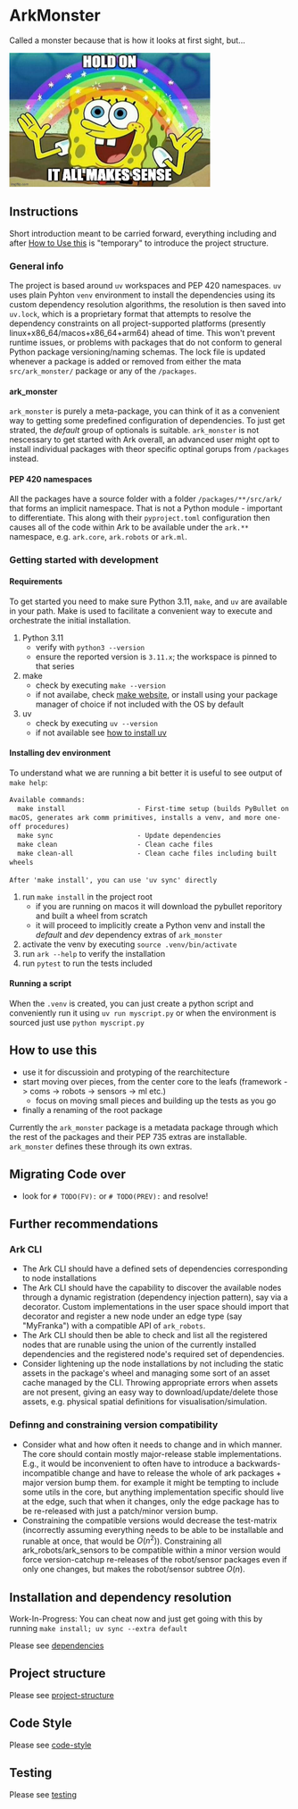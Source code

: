 # ArkMonster

Called a monster because that is how it looks at first sight, but...

<!-- markdownlint-disable-next-line MD001 MD033 -->
<img alt="it all makes sense" src="./docs/iams.png" width="360" height="240" />

## Instructions

Short introduction meant to be carried forward, everything including and after [How to Use this](#how-to-use-this) is "temporary" to introduce the project structure.

### General info

The project is based around `uv` workspaces and PEP 420 namespaces. `uv` uses plain Pyhton `venv` environment to install the dependencies using its custom dependency resolution algorithms, the resolution is then saved into `uv.lock`, which is a proprietary format that attempts to resolve the dependency constraints on all project-supported platforms (presently linux+x86_64/macos+x86_64+arm64) ahead of time. This won't prevent runtime issues, or problems with packages that do not conform to general Python package versioning/naming schemas. The lock file is updated whenever a package is added or removed from either the mata `src/ark_monster/` package or any of the `/packages`.

#### ark_monster

`ark_monster` is purely a meta-package, you can think of it as a convenient way to getting some predefined configuration of dependencies. To just get strated, the _default_ group of optionals is suitable. `ark_monster` is not nescessary to get started with Ark overall, an advanced user might opt to install individual packages with theor specific optinal gorups from `/packages` instead.

#### PEP 420 namespaces

All the packages have a source folder with a folder `/packages/**/src/ark/` that forms an implicit namespace. That is not a Python module - important to differentiate. This along with their `pyproject.toml` configuration then causes all of the code within Ark to be available under the `ark.**` namespace, e.g. `ark.core`, `ark.robots` or `ark.ml`.

### Getting started with development

#### Requirements

To get started you need to make sure Python 3.11, `make`, and `uv` are available in your path. Make is used to facilitate a convenient way to execute and orchestrate the initial installation.

1. Python 3.11
    - verify with `python3 --version`
    - ensure the reported version is `3.11.x`; the workspace is pinned to that series
2. make
    - check by executing `make --version`
    - if not availabe, check [make website](https://www.gnu.org/software/make/#download), or install using your package manager of choice if not included with the OS by default
3. uv
    - check by executing `uv --version`
    - if not available see [how to install uv](https://docs.astral.sh/uv/getting-started/installation/)

#### Installing dev environment

To understand what we are running a bit better it is useful to see output of `make help`:

```output
Available commands:
  make install                  - First-time setup (builds PyBullet on macOS, generates ark comm primitives, installs a venv, and more one-off procedures)
  make sync                     - Update dependencies
  make clean                    - Clean cache files
  make clean-all                - Clean cache files including built wheels

After 'make install', you can use 'uv sync' directly
```

1. run `make install` in the project root
    - if you are running on macos it will download the pybullet reporitory and built a wheel from scratch
    - it will proceed to implicitly create a Python venv and install the _default_ and _dev_ dependency extras of `ark_monster`
2. activate the venv by executing `source .venv/bin/activate`
3. run `ark --help` to verify the installation
4. run `pytest` to run the tests included

#### Running a script
When the `.venv` is created, you can just create a python script and conveniently run it using `uv run myscript.py` or when the environment is sourced just use `python myscript.py`

## How to use this

- use it for discussioin and protyping of the rearchitecture
- start moving over pieces, from the center core to the leafs (framework -> coms -> robots -> sensors -> ml etc.)
  - focus on moving small pieces and building up the tests as you go
- finally a renaming of the root package

Currently the `ark_monster` package is a metadata package through which the rest of the packages and their PEP 735 extras are installable. `ark_monster` defines these through its own extras.

## Migrating Code over

- look for `# TODO(FV):` or `# TODO(PREV):` and resolve!

## Further recommendations

### Ark CLI

- The Ark CLI should have a defined sets of dependencies corresponding to node installations
- The Ark CLI should have the capability to discover the available nodes through a dynamic registration (dependency injection pattern), say via a decorator. Custom implementations in the user space should import that decorator and register a new node under an edge type (say "MyFranka") with a compatible API of `ark_robots`.
- The Ark CLI should then be able to check and list all the registered nodes that are runable using the union of the currently installed dependencies and the registered node's required set of dependencies.
- Consider lightening up the node installations by not including the static assets in the package's wheel and managing some sort of an asset cache managed by the CLI. Throwing appropriate errors when assets are not present, giving an easy way to download/update/delete those assets, e.g. physical spatial definitions for visualisation/simulation.

### Definng and constraining version compatibility

- Consider what and how often it needs to change and in which manner. The core should contain mostly major-release stable implementations. E.g., it would be inconvenient to often have to introduce a backwards-incompatible change and have to release the whole of ark packages + major version bump them. for example it might be tempting to include some utils in the core, but anything implementation specific should live at the edge, such that when it changes, only the edge package has to be re-released with just a patch/minor version bump.
- Constraining the compatible versions would decrease the test-matrix (incorrectly assuming everything needs to be able to be installable and runable at once, that would be $O(n^2)$). Constraining all ark_robots/ark_sensors to be compatible within a minor version would force version-catchup re-releases of the robot/sensor packages even if only one changes, but makes the robot/sensor subtree $O(n)$.

## Installation and dependency resolution

Work-In-Progress: You can cheat now and just get going with this by running `make install; uv sync --extra default`

Please see [dependencies](./docs/1-dependencies.md)

## Project structure

Please see [project-structure](./docs/2-project-structure.md)

## Code Style

Please see [code-style](./docs/3-code-style.md)

## Testing

Please see [testing](./docs/4-testing.md)
